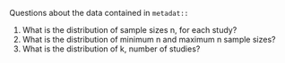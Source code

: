 
<!-- README.md is generated from README.Rmd. Please edit that file -->

Questions about the data contained in `metadat::`

1.  What is the distribution of sample sizes n, for each study?
2.  What is the distribution of minimum n and maximum n sample sizes?
3.  What is the distribution of k, number of studies?
